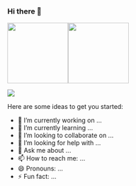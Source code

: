 ### Hi there 👋


<img align="" height="137px" src="https://github-readme-stats.vercel.app/api?username=zzulibiubiu&hide_title=true&hide_border=true&show_icons=true&include_all_commits=true&line_height=21&theme=radical&locale=cn" /><img align="" height="137px" src="https://github-readme-stats.vercel.app/api/top-langs/?username=zzulibiubiu&hide_title=true&hide_border=true&layout=compact&theme=radical&locale=cn" />



![](https://activity-graph.herokuapp.com/graph?username=zzulibiubiu&theme=redical)

Here are some ideas to get you started:

- 🔭 I’m currently working on ...
- 🌱 I’m currently learning ...
- 👯 I’m looking to collaborate on ...
- 🤔 I’m looking for help with ...
- 💬 Ask me about ...
- 📫 How to reach me: ...
- 😄 Pronouns: ...
- ⚡ Fun fact: ...
